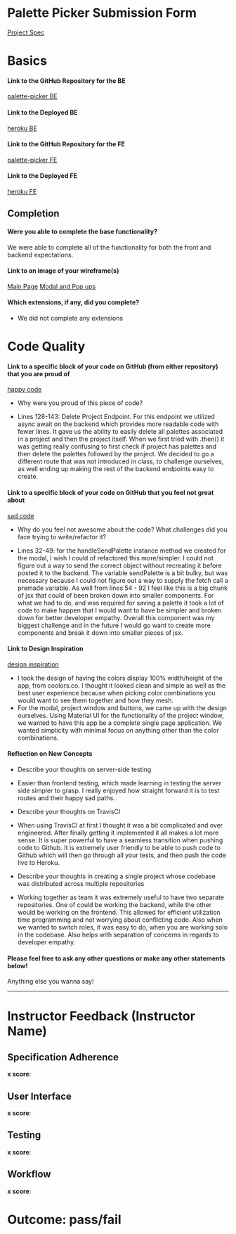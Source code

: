 # Palette Picker Submission Form

[Project Spec](http://frontend.turing.io/projects/palette-picker.html)

# Basics

#### Link to the GitHub Repository for the BE
[palette-picker BE](https://github.com/MRKrog/palette-api)

#### Link to the Deployed BE
[heroku BE](https://palette-api.herokuapp.com/)

#### Link to the GitHub Repository for the FE
[palette-picker FE](https://github.com/MRKrog/palette-ui)

#### Link to the Deployed FE
[heroku FE](https://paletteui.herokuapp.com/)

## Completion

#### Were you able to complete the base functionality?

We were able to complete all of the functionality for both the front and backend expectations.

#### Link to an image of your wireframe(s)
[Main Page](https://raw.githubusercontent.com/MRKrog/palette-ui/master/src/images/palette-picker-wireframe.png)
[Modal and Pop ups](https://raw.githubusercontent.com/MRKrog/palette-ui/master/src/images/palette-pick-wireframe.png)

#### Which extensions, if any, did you complete?

- We did not complete any extensions

# Code Quality

#### Link to a specific block of your code on GitHub (from either repository) that you are proud of
[happy code](https://github.com/MRKrog/palette-api/blob/master/app.js)

* Why were you proud of this piece of code?
- Lines 128-143: Delete Project Endpoint. For this endpoint we utilized async await on the backend which provides more readable code with fewer lines. It gave us the ability to easily delete all palettes associated in a project and then the project itself. When we first tried with .then() it was getting really confusing to first check if project has palettes and then delete the palettes followed by the project. We decided to go a different route that was not introduced in class, to challenge ourselves, as well ending up making the rest of the backend endpoints easy to create.

#### Link to a specific block of your code on GitHub that you feel not great about
[sad code](https://github.com/MRKrog/palette-ui/blob/master/src/containers/Modal/Modal.js)

* Why do you feel not awesome about the code? What challenges did you face trying to write/refactor it?
- Lines 32-49: for the handleSendPalette instance method we created for the modal, I wish I could of refactored this more/simpler. I could not figure out a way to send the correct object without recreating it before posted it to the backend. The variable sendPalette is a bit bulky, but was necessary because I could not figure out a way to supply the fetch call a premade variable. As well from lines 54 - 92 I feel like this is a big chunk of jsx that could of been broken down into smaller components. For what we had to do, and was required for saving a palette it took a lot of code to make happen that I would want to have be simpler and broken down for better developer empathy. Overall this component was my biggest challenge and in the future I would go want to create more components and break it down into smaller pieces of jsx.

#### Link to Design Inspiration

[design inspiration](https://coolors.co/app)
- I took the design of having the colors display 100% width/height of the app, from coolors.co. I thought it looked clean and simple as well as the best user experience because when picking color combinations you would want to see them together and how they mesh.
- For the modal, project window and buttons, we came up with the design ourselves. Using Material UI for the functionality of the project window, we wanted to have this app be a complete single page application. We wanted simplicity with minimal focus on anything other than the color combinations.

#### Reflection on New Concepts

* Describe your thoughts on server-side testing
- Easier than frontend testing, which made learning in testing the server side simpler to grasp. I really enjoyed how straight forward it is to test routes and their happy sad paths.
* Describe your thoughts on TravisCI
- When using TravisCI at first I thought it was a bit complicated and over engineered. After finally getting it implemented it all makes a lot more sense. It is super powerful to have a seamless transition when pushing code to Github. It is extremely user friendly to be able to push code to Github which will then go through all your tests, and then push the code live to Heroku.
* Describe your thoughts in creating a single project whose codebase was distributed across multiple repositories
- Working together as team it was extremely useful to have two separate repositories. One of could be working the backend, while the other would be working on the frontend. This allowed for efficient utilization time programming and not worrying about conflicting code. Also when we wanted to switch roles, it was easy to do, when you are working solo in the codebase. Also helps with separation of concerns in regards to developer empathy.

#### Please feel free to ask any other questions or make any other statements below!

Anything else you wanna say!

-----


# Instructor Feedback (Instructor Name)

## Specification Adherence

**x score**:

## User Interface

**x score**:

## Testing

**x score**:

## Workflow

**x score**:

# Outcome: pass/fail

